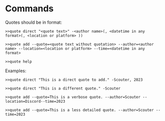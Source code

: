 # Commands
Quotes should be in format:

`>>quote direct "<quote text>" -<author name>(, <datetime in any format>(, <location or platform> ))`

`>>quote add --quote=<quote text without quotation> --author=<author name> --location=<location or platform> --time=<datetime in any format>`

`>>quote help`

Examples:

`>>quote direct "This is a direct quote to add." -Scouter, 2023`

`>>quote direct "This is a different quote." -Scouter`

`>>quote add --quote=This is a verbose quote. --author=Scouter --location=Discord--time=2023`

`>>quote add --quote=This is a less detailed quote. --author=Scouter --time=2023`
